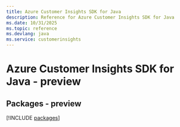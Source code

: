 ```yaml
---
title: Azure Customer Insights SDK for Java
description: Reference for Azure Customer Insights SDK for Java
ms.date: 10/31/2025
ms.topic: reference
ms.devlang: java
ms.service: customerinsights
---
```

# Azure Customer Insights SDK for Java - preview
## Packages - preview
[!INCLUDE [packages](customer-insights-index.md)]